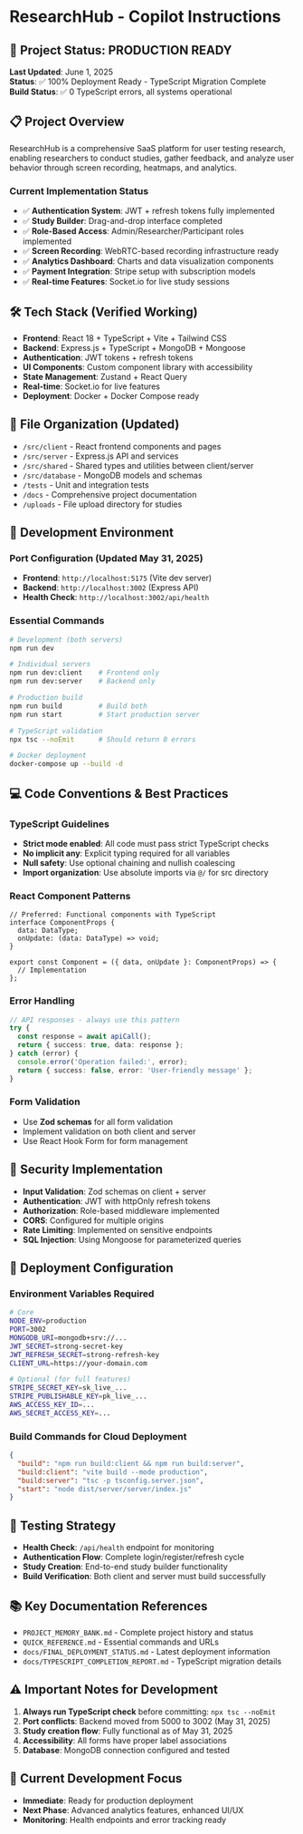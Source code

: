 # ResearchHub - Copilot Instructions

<!-- Use this file to provide workspace-specific custom instructions to Copilot. For more details, visit https://code.visualstudio.com/docs/copilot/copilot-customization#_use-a-githubcopilotinstructionsmd-file -->

## 🎯 Project Status: PRODUCTION READY
**Last Updated**: June 1, 2025  
**Status**: ✅ 100% Deployment Ready - TypeScript Migration Complete  
**Build Status**: ✅ 0 TypeScript errors, all systems operational

## 📋 Project Overview
ResearchHub is a comprehensive SaaS platform for user testing research, enabling researchers to conduct studies, gather feedback, and analyze user behavior through screen recording, heatmaps, and analytics.

### Current Implementation Status
- ✅ **Authentication System**: JWT + refresh tokens fully implemented
- ✅ **Study Builder**: Drag-and-drop interface completed
- ✅ **Role-Based Access**: Admin/Researcher/Participant roles implemented
- ✅ **Screen Recording**: WebRTC-based recording infrastructure ready
- ✅ **Analytics Dashboard**: Charts and data visualization components
- ✅ **Payment Integration**: Stripe setup with subscription models
- ✅ **Real-time Features**: Socket.io for live study sessions

## 🛠️ Tech Stack (Verified Working)
- **Frontend**: React 18 + TypeScript + Vite + Tailwind CSS
- **Backend**: Express.js + TypeScript + MongoDB + Mongoose
- **Authentication**: JWT tokens + refresh tokens
- **UI Components**: Custom component library with accessibility
- **State Management**: Zustand + React Query
- **Real-time**: Socket.io for live features
- **Deployment**: Docker + Docker Compose ready

## 📁 File Organization (Updated)
- `/src/client` - React frontend components and pages
- `/src/server` - Express.js API and services
- `/src/shared` - Shared types and utilities between client/server
- `/src/database` - MongoDB models and schemas
- `/tests` - Unit and integration tests
- `/docs` - Comprehensive project documentation
- `/uploads` - File upload directory for studies

## 🔧 Development Environment
### Port Configuration (Updated May 31, 2025)
- **Frontend**: `http://localhost:5175` (Vite dev server)
- **Backend**: `http://localhost:3002` (Express API)
- **Health Check**: `http://localhost:3002/api/health`

### Essential Commands
```bash
# Development (both servers)
npm run dev

# Individual servers
npm run dev:client    # Frontend only
npm run dev:server    # Backend only

# Production build
npm run build         # Build both
npm run start         # Start production server

# TypeScript validation
npx tsc --noEmit      # Should return 0 errors

# Docker deployment
docker-compose up --build -d
```

## 💻 Code Conventions & Best Practices
### TypeScript Guidelines
- **Strict mode enabled**: All code must pass strict TypeScript checks
- **No implicit any**: Explicit typing required for all variables
- **Null safety**: Use optional chaining and nullish coalescing
- **Import organization**: Use absolute imports via `@/` for src directory

### React Component Patterns
```tsx
// Preferred: Functional components with TypeScript
interface ComponentProps {
  data: DataType;
  onUpdate: (data: DataType) => void;
}

export const Component = ({ data, onUpdate }: ComponentProps) => {
  // Implementation
};
```

### Error Handling
```typescript
// API responses - always use this pattern
try {
  const response = await apiCall();
  return { success: true, data: response };
} catch (error) {
  console.error('Operation failed:', error);
  return { success: false, error: 'User-friendly message' };
}
```

### Form Validation
- Use **Zod schemas** for all form validation
- Implement validation on both client and server
- Use React Hook Form for form management

## 🔐 Security Implementation
- **Input Validation**: Zod schemas on client + server
- **Authentication**: JWT with httpOnly refresh tokens
- **Authorization**: Role-based middleware implemented
- **CORS**: Configured for multiple origins
- **Rate Limiting**: Implemented on sensitive endpoints
- **SQL Injection**: Using Mongoose for parameterized queries

## 🚀 Deployment Configuration
### Environment Variables Required
```bash
# Core
NODE_ENV=production
PORT=3002
MONGODB_URI=mongodb+srv://...
JWT_SECRET=strong-secret-key
JWT_REFRESH_SECRET=strong-refresh-key
CLIENT_URL=https://your-domain.com

# Optional (for full features)
STRIPE_SECRET_KEY=sk_live_...
STRIPE_PUBLISHABLE_KEY=pk_live_...
AWS_ACCESS_KEY_ID=...
AWS_SECRET_ACCESS_KEY=...
```

### Build Commands for Cloud Deployment
```json
{
  "build": "npm run build:client && npm run build:server",
  "build:client": "vite build --mode production",
  "build:server": "tsc -p tsconfig.server.json",
  "start": "node dist/server/server/index.js"
}
```

## 🧪 Testing Strategy
- **Health Check**: `/api/health` endpoint for monitoring
- **Authentication Flow**: Complete login/register/refresh cycle
- **Study Creation**: End-to-end study builder functionality
- **Build Verification**: Both client and server must build successfully

## 📚 Key Documentation References
- `PROJECT_MEMORY_BANK.md` - Complete project history and status
- `QUICK_REFERENCE.md` - Essential commands and URLs
- `docs/FINAL_DEPLOYMENT_STATUS.md` - Latest deployment information
- `docs/TYPESCRIPT_COMPLETION_REPORT.md` - TypeScript migration details

## ⚠️ Important Notes for Development
1. **Always run TypeScript check** before committing: `npx tsc --noEmit`
2. **Port conflicts**: Backend moved from 5000 to 3002 (May 31, 2025)
3. **Study creation flow**: Fully functional as of May 31, 2025
4. **Accessibility**: All forms have proper label associations
5. **Database**: MongoDB connection configured and tested

## 🎯 Current Development Focus
- **Immediate**: Ready for production deployment
- **Next Phase**: Advanced analytics features, enhanced UI/UX
- **Monitoring**: Health endpoints and error tracking ready
